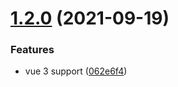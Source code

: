 # [1.2.0](https://github.com/kouts/vue-dataset/compare/v1.1.8...v1.2.0) (2021-09-19)


### Features

* vue 3 support ([062e6f4](https://github.com/kouts/vue-dataset/commit/062e6f44ca3bb4a328bfcd517dc311b7cbc0504d))
